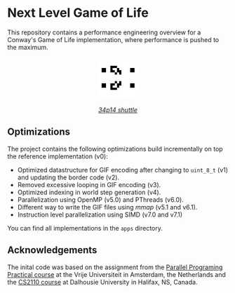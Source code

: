 # Next Level Game of Life
This repository contains a performance engineering overview for a Conway's Game of Life implementation, where performance is pushed to the maximum.

<div align="center">
<img src="34p14.gif">

*[34p14 shuttle](https://conwaylife.com/wiki/34P14_shuttle)*
</div>

## Optimizations
The project contains the following optimizations build incrementally on top the reference implementation (v0):
 - Optimized datastructure for GIF encoding after changing to `uint_8_t` (v1) and updating the border code (v2).
 - Removed excessive looping in GIF encoding (v3).
 - Optimized indexing in world step generation (v4).
 - Parallelization using OpenMP (v5.0) and PThreads (v6.0).
 - Different way to write the GIF files using *mmap* (v5.1 and v6.1).
 - Instruction level parallelization using SIMD (v7.0 and v7.1)

You can find all implementations in the `apps` directory.

## Acknowledgements
The inital code was based on the assignment from the
[Parallel Programing Practical course](https://studiegids.vu.nl/en/Master/2021-2022/computer-science-joint-degree/X_400162/)
at the Vrije Universiteit in Amsterdam, the Netherlands and the
[CS2110 course](https://web.cs.dal.ca/~arc/teaching/CS4125/2014winter/Assignment2/Assignment2.html) at Dalhousie
University in Halifax, NS, Canada.
